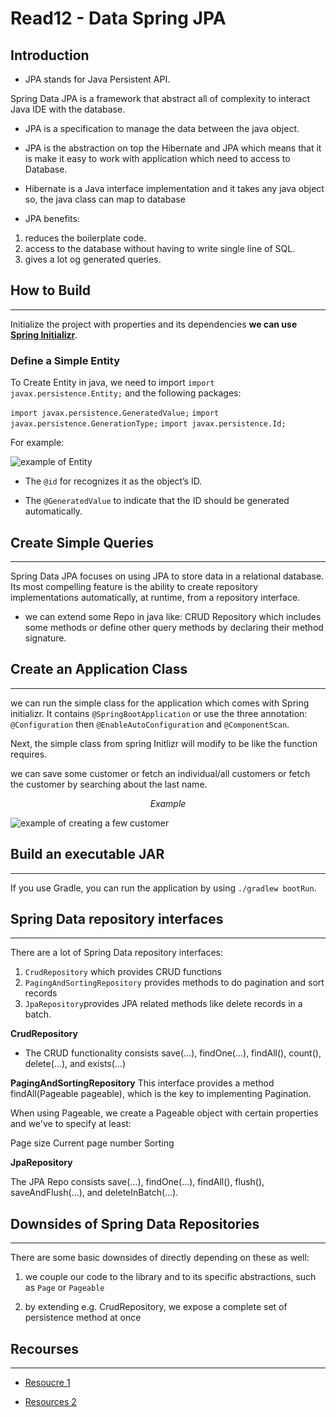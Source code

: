 # Read12 - Data Spring JPA

## Introduction

- JPA stands for Java Persistent API.  

Spring Data JPA is a framework that abstract all of complexity to interact Java IDE with the database.

- JPA is a specification to manage the data between the java object.  

- JPA is the abstraction on top the Hibernate and JPA which means that it is make it easy to work with application which need to access to Database.  

- Hibernate is a Java interface implementation and it takes any java object so, the java class can map to database

- JPA benefits:

1. reduces the boilerplate code.
2. access to the database without having to write single line of SQL.
3. gives a lot og generated queries.  

## How to Build

---

Initialize the project with properties and its dependencies **we can use [Spring Initializr](https://start.spring.io/)**.

### Define a Simple Entity

To Create Entity in java, we need to import `import javax.persistence.Entity;` and the following packages:

`import javax.persistence.GeneratedValue;`
`import javax.persistence.GenerationType;`
`import javax.persistence.Id;`

For example:

![example of Entity](https://i.ibb.co/3mXCzn5/Screenshot-from-2022-03-20-02-34-31.png)  

- The `@id` for recognizes it as the object’s ID.

- The `@GeneratedValue` to indicate that the ID should be generated automatically.

## Create Simple Queries

---

Spring Data JPA focuses on using JPA to store data in a relational database. Its most compelling feature is the ability to create repository implementations automatically, at runtime, from a repository interface.

- we can extend some Repo in java like: CRUD Repository which includes some methods or define other query methods by declaring their method signature.

## Create an Application Class

---

we can run the simple class for the application which comes with Spring initializr. It contains `@SpringBootApplication` or use the three annotation:  
`@Configuration` then
`@EnableAutoConfiguration` and
`@ComponentScan`.

Next, the simple class from spring Initlizr will modify to be like the function requires.

we can save some customer or fetch an individual/all customers or fetch the customer by searching about the last name.  

$$ Example$$

![example of creating a few customer](https://i.ibb.co/ggF4Mjg/Screenshot-from-2022-03-20-02-52-44.png)

## Build an executable JAR

---

If you use Gradle, you can run the application by using `./gradlew bootRun`.

## Spring Data repository interfaces

---

There are a lot of Spring Data repository interfaces:

1. `CrudRepository` which provides CRUD functions
2. `PagingAndSortingRepository` provides methods to do pagination and sort records
3. `JpaRepository`provides JPA related methods like delete records in a batch.

**CrudRepository**

- The CRUD functionality consists save(…), findOne(…), findAll(), count(), delete(…), and exists(…)

**PagingAndSortingRepository**
This interface provides a method findAll(Pageable pageable), which is the key to implementing Pagination.

When using Pageable, we create a Pageable object with certain properties and we've to specify at least:

Page size
Current page number
Sorting

**JpaRepository**

The JPA Repo consists save(…), findOne(…), findAll(), flush(), saveAndFlush(…), and deleteInBatch(…).  

## Downsides of Spring Data Repositories

---

There are some basic downsides of directly depending on these as well:

1. we couple our code to the library and to its specific abstractions, such as `Page` or `Pageable`

2. by extending e.g. CrudRepository, we expose a complete set of persistence method at once

## Recourses

---

- [Resoucre 1](https://spring.io/guides/gs/accessing-data-jpa/)

- [Resources 2](https://www.baeldung.com/spring-data-repositories)  
